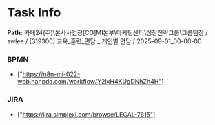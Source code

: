 # Task Info

**Path:** 카페24(주)\본사사업장\[CG]MI본부\마케팅센터\성장전략그룹\그룹팀장 / swlee / [319300] 교육_훈련_면담 _ 개인별 면담 / 2025-09-01_00-00-00

### BPMN
- ["https://n8n-mi-022-web.hanpda.com/workflow/Y2IxH4KUgDNhZh4H"]

### JIRA
- ["https://jira.simplexi.com/browse/LEGAL-7615"]


